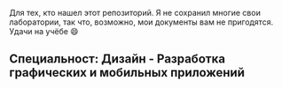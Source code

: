 Для тех, кто нашел этот репозиторий. Я не сохранил многие свои лаборатории, так что, возможно, мои документы вам не пригодятся. Удачи на учёбе 😄
 
Специальност: Дизайн - Разработка графических и мобильных приложений 
--------------------------------------------------------------------------------------------------------------------------------------------------
